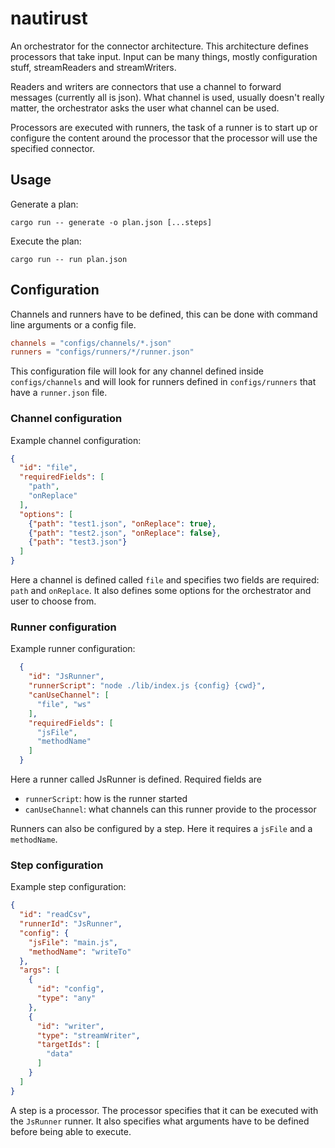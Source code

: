 # nautirust

An orchestrator for the connector architecture.
This architecture defines processors that take input.
Input can be many things, mostly configuration stuff, streamReaders and streamWriters.

Readers and writers are connectors that use a channel to forward messages (currently all is json).
What channel is used, usually doesn't really matter, the orchestrator asks the user what channel can be used.

Processors are executed with runners, the task of a runner is to start up or configure the content around the processor
that the processor will use the specified connector.

## Usage

Generate a plan:
```
cargo run -- generate -o plan.json [...steps]
```

Execute the plan:
```
cargo run -- run plan.json
```

## Configuration

Channels and runners have to be defined, this can be done with command line arguments or a config file.

```toml
channels = "configs/channels/*.json"
runners = "configs/runners/*/runner.json"
```

This configuration file will look for any channel defined inside `configs/channels` and will
look for runners defined in `configs/runners` that have a `runner.json` file.

### Channel configuration

Example channel configuration:
```json
{
  "id": "file",
  "requiredFields": [
    "path",
    "onReplace"
  ],
  "options": [
    {"path": "test1.json", "onReplace": true},
    {"path": "test2.json", "onReplace": false},
    {"path": "test3.json"}
  ]
}
```

Here a channel is defined called `file` and specifies two fields are required: `path` and `onReplace`.
It also defines some options for the orchestrator and user to choose from.

### Runner configuration

Example runner configuration:
```json
  {
    "id": "JsRunner",
    "runnerScript": "node ./lib/index.js {config} {cwd}",
    "canUseChannel": [
      "file", "ws"
    ],
    "requiredFields": [
      "jsFile",
      "methodName"
    ]
  }
```

Here a runner called JsRunner is defined. Required fields are
- `runnerScript`: how is the runner started
- `canUseChannel`: what channels can this runner provide to the processor

Runners can also be configured by a step. Here it requires a `jsFile` and a `methodName`.


### Step configuration

Example step configuration:
```json
{
  "id": "readCsv",
  "runnerId": "JsRunner",
  "config": {
    "jsFile": "main.js",
    "methodName": "writeTo"
  },
  "args": [
    {
      "id": "config",
      "type": "any"
    },
    {
      "id": "writer",
      "type": "streamWriter",
      "targetIds": [
        "data"
      ]
    }
  ]
}
```

A step is a processor. The processor specifies that it can be executed with the `JsRunner` runner.
It also specifies what arguments have to be defined before being able to execute.

